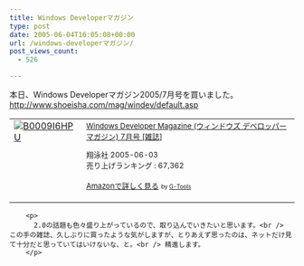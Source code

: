 ```yaml
---
title: Windows Developerマガジン
type: post
date: 2005-06-04T16:05:08+00:00
url: /windows-developerマガジン/
post_views_count:
  - 526

---
```

本日、Windows Developerマガジン2005/7月号を買いました。  
<http://www.shoeisha.com/mag/windev/default.asp>

<table  border="0" cellpadding="5">
  <tr>
    <td valign="top">
      <a href="http://www.amazon.co.jp/exec/obidos/ASIN/B0009I6HPU/konnokiyotaka-22/ref=nosim/" target="_blank"><img src="https://i1.wp.com/images.amazon.com/images/P/B0009I6HPU.01._SCMZZZZZZZ_.jpg" border="0" alt="B0009I6HPU" data-recalc-dims="1" /></a>
    </td>
    <td valign="top">
      <font size="-1"><a href="http://www.amazon.co.jp/exec/obidos/ASIN/B0009I6HPU/konnokiyotaka-22/ref=nosim/" target="_blank">Windows Developer Magazine (ウィンドウズ デベロッパー マガジン) 7月号 [雑誌]</a></p>
      <p>
        翔泳社 2005-06-03<br />売り上げランキング : 67,362
      </p>
      <p>
        <a href="http://www.amazon.co.jp/exec/obidos/ASIN/B0009I6HPU/konnokiyotaka-22/ref=nosim/" target="_blank">Amazonで詳しく見る</a></font> <font size="-2">by <a href="http://www.goodpic.com/mt/aws/index.html" >G-Tools</a></font></td> </tr> </table> 
        
        <p>
          2.0の話題も色々盛り上がっているので、取り込んでいきたいと思います。<br /> この手の雑誌、久しぶりに買ったような気がしますが、とりあえず思ったのは、ネットだけ見て十分だと思っていてはいけないな、と。<br /> 精進します。
        </p>